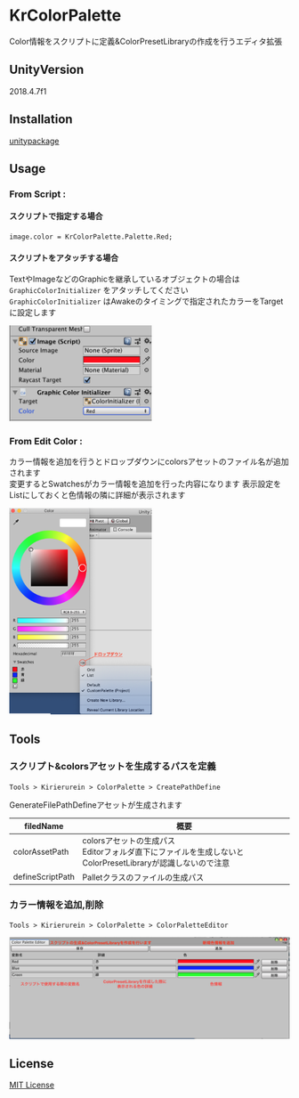 # KrColorPalette
Color情報をスクリプトに定義&ColorPresetLibraryの作成を行うエディタ拡張

## UnityVersion
2018.4.7f1

## Installation
[unitypackage](KrColorPalettePackage.unitypackage)

## Usage

### From Script :

#### スクリプトで指定する場合
```
image.color = KrColorPalette.Palette.Red;
```

#### スクリプトをアタッチする場合

TextやImageなどのGraphicを継承しているオブジェクトの場合は <br>`GraphicColorInitializer` をアタッチしてください<br>
`GraphicColorInitializer` はAwakeのタイミングで指定されたカラーをTargetに設定します

<img src="Snapshots/GraphicColorInitializer.png" width="256">

### From Edit Color :

カラー情報を追加を行うとドロップダウンにcolorsアセットのファイル名が追加されます<br>
変更するとSwatchesがカラー情報を追加を行った内容になります
表示設定をListにしておくと色情報の隣に詳細が表示されます<br>

<img src="Snapshots/EditColor.png" width="256">

## Tools
### スクリプト&colorsアセットを生成するパスを定義
`Tools > Kirierurein > ColorPalette > CreatePathDefine`

GenerateFilePathDefineアセットが生成されます

| filedName | 概要 |
| --- | --- |
| colorAssetPath | colorsアセットの生成パス<br>Editorフォルダ直下にファイルを生成しないとColorPresetLibraryが認識しないので注意 |
| defineScriptPath | Palletクラスのファイルの生成パス |

### カラー情報を追加,削除
`Tools > Kirierurein > ColorPalette > ColorPaletteEditor`

![EditorWindow](Snapshots/EditorWindow.png)

## License
[MIT License](LICENSE)
